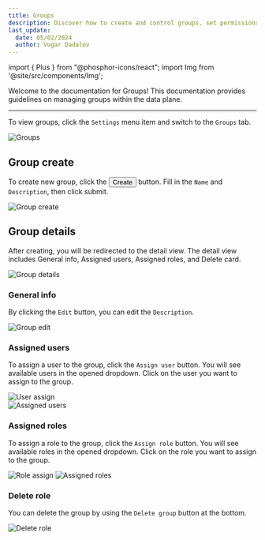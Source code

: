 ```yaml
---
title: Groups
description: Discover how to create and control groups, set permissions, and add a user.
last_update:
  date: 05/02/2024
  author: Vugar Dadalov
---
```


import { Plus } from "@phosphor-icons/react";
import Img from '@site/src/components/Img';

Welcome to the documentation for Groups! This documentation provides guidelines on managing groups within the data plane.

---

To view groups, click the `Settings` menu item and switch to the `Groups` tab.

<Img src="/img/user-guide/groups/groups.png" alt="Groups" />

## Group create

To create new group, click the <button className="button button--primary button-iom"><Plus size={16}/>Create</button> button. Fill in the `Name` and `Description`, then click submit.

<Img src="/img/user-guide/groups/group-create.png" alt="Group create" maxWidth="400px"/>

## Group details

After creating, you will be redirected to the detail view. The detail view includes General info, Assigned users, Assigned roles, and Delete card.

<Img src="/img/user-guide/groups/group-details.png" alt="Group details" maxWidth="600px"/>

### General info

By clicking the `Edit` button, you can edit the `Description`.

<Img src="/img/user-guide/groups/group-edit.png" alt="Group edit" maxWidth="400px"/>

### Assigned users

To assign a user to the group, click the `Assign user` button. You will see available users in the opened dropdown. Click on the user you want to assign to the group.

<div class="row">
  <div class="col col--6">
    <Img src="/img/user-guide/groups/user-assign.png" alt="User assign" maxWidth="400px"/>
  </div>
  <div class="col col--6">
    <Img src="/img/user-guide/groups/assigned-users.png" alt="Assigned users" maxWidth="400px"/>
  </div>
</div>

### Assigned roles

To assign a role to the group, click the `Assign role` button. You will see available roles in the opened dropdown. Click on the role you want to assign to the group.

<Img src="/img/user-guide/groups/role-assign.png" alt="Role assign" maxWidth="600px"/>

<Img src="/img/user-guide/groups/assigned-roles.png" alt="Assigned roles" maxWidth="600px"/>

### Delete role

You can delete the group by using the `Delete group` button at the bottom.

<Img src="/img/user-guide/groups/group-delete.png" alt="Delete role" maxWidth="600px"/>
